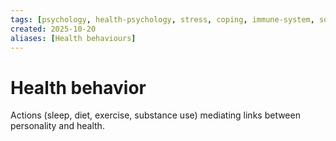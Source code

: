 ```yaml
---
tags: [psychology, health-psychology, stress, coping, immune-system, social-support, personality]
created: 2025-10-20
aliases: [Health behaviours]
---
```

# Health behavior

Actions (sleep, diet, exercise, substance use) mediating links between personality and health.
